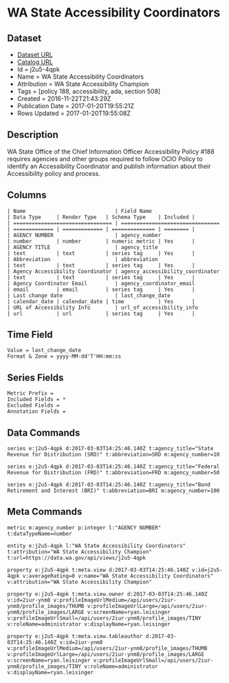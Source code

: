 # WA State Accessibility Coordinators

## Dataset

* [Dataset URL](https://data.wa.gov/api/views/j2u5-4qpk/rows.json?accessType=DOWNLOAD)
* [Catalog URL](https://catalog.data.gov/dataset/wa-state-accessibility-coordinators)
* Id = j2u5-4qpk
* Name = WA State Accessibility Coordinators
* Attribution = WA State Accessibility Champion
* Tags = [policy 188, accessibility, ada, section 508]
* Created = 2016-11-22T21:43:29Z
* Publication Date = 2017-01-20T19:55:21Z
* Rows Updated = 2017-01-20T19:55:08Z

## Description

WA State Office of the Chief Information Officer Accessibility Policy #188 requires agencies and other groups required to follow OCIO Policy to identify an Accessibility Coordinator and publish information about their Accessibility policy and process.

## Columns

```ls
| Name                             | Field Name                       | Data Type     | Render Type   | Schema Type    | Included | 
| ================================ | ================================ | ============= | ============= | ============== | ======== | 
| AGENCY NUMBER                    | agency_number                    | number        | number        | numeric metric | Yes      | 
| AGENCY TITLE                     | agency_title                     | text          | text          | series tag     | Yes      | 
| Abbreviation                     | abbreviation                     | text          | text          | series tag     | Yes      | 
| Agency Accessibility Coordinator | agency_accessibility_coordinator | text          | text          | series tag     | Yes      | 
| Agency Coordinator Email         | agency_coordinator_email         | email         | email         | series tag     | Yes      | 
| Last change date                 | last_change_date                 | calendar_date | calendar_date | time           | Yes      | 
| URL of Accessibility Info        | url_of_accessibility_info        | url           | url           | series tag     | Yes      | 
```

## Time Field

```ls
Value = last_change_date
Format & Zone = yyyy-MM-dd'T'HH:mm:ss
```

## Series Fields

```ls
Metric Prefix = 
Included Fields = *
Excluded Fields = 
Annotation Fields = 
```

## Data Commands

```ls
series e:j2u5-4qpk d:2017-03-03T14:25:46.140Z t:agency_title="State Revenue for Distribution (SRD)" t:abbreviation=SRD m:agency_number=10

series e:j2u5-4qpk d:2017-03-03T14:25:46.140Z t:agency_title="Federal Revenue for Distribution (FRD)" t:abbreviation=FRD m:agency_number=50

series e:j2u5-4qpk d:2017-03-03T14:25:46.140Z t:agency_title="Bond Retirement and Interest (BRI)" t:abbreviation=BRI m:agency_number=100
```

## Meta Commands

```ls
metric m:agency_number p:integer l:"AGENCY NUMBER" t:dataTypeName=number

entity e:j2u5-4qpk l:"WA State Accessibility Coordinators" t:attribution="WA State Accessibility Champion" t:url=https://data.wa.gov/api/views/j2u5-4qpk

property e:j2u5-4qpk t:meta.view d:2017-03-03T14:25:46.140Z v:id=j2u5-4qpk v:averageRating=0 v:name="WA State Accessibility Coordinators" v:attribution="WA State Accessibility Champion"

property e:j2u5-4qpk t:meta.view.owner d:2017-03-03T14:25:46.140Z v:id=2iur-ynm8 v:profileImageUrlMedium=/api/users/2iur-ynm8/profile_images/THUMB v:profileImageUrlLarge=/api/users/2iur-ynm8/profile_images/LARGE v:screenName=ryan.leisinger v:profileImageUrlSmall=/api/users/2iur-ynm8/profile_images/TINY v:roleName=administrator v:displayName=ryan.leisinger

property e:j2u5-4qpk t:meta.view.tableauthor d:2017-03-03T14:25:46.140Z v:id=2iur-ynm8 v:profileImageUrlMedium=/api/users/2iur-ynm8/profile_images/THUMB v:profileImageUrlLarge=/api/users/2iur-ynm8/profile_images/LARGE v:screenName=ryan.leisinger v:profileImageUrlSmall=/api/users/2iur-ynm8/profile_images/TINY v:roleName=administrator v:displayName=ryan.leisinger
```